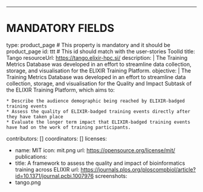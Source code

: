 ---
# MANDATORY FIELDS
type: product_page # This property is mandatory and it should be product_page
id: ttt # This id should match with the user-stories ToolId
title: Tango
resourceUrl: https://tango.elixir-hpc.si/
description: |
  The Training Metrics Database was developed in an effort to streamline data collection, storage, and visualisation for the ELIXIR Training Platform.
objective: |
  The Training Metrics Database was developed in an effort to streamline data collection, storage, and visualisation for the Quality and Impact Subtask of the ELIXIR Training Platform, which aims to:
  
    * Describe the audience demographic being reached by ELIXIR-badged training events
    * Assess the quality of ELIXIR-badged training events directly after they have taken place
    * Evaluate the longer term impact that ELIXIR-badged training events have had on the work of training participants.
contributors: []
coordinators: []
licenses:
  - name: MIT
    icon: mit.png
    url: https://opensource.org/license/mit/
publications:
  - title: A framework to assess the quality and impact of bioinformatics training across ELIXIR
    url: https://journals.plos.org/ploscompbiol/article?id=10.1371/journal.pcbi.1007976
    screenshots:
  - tango.png

